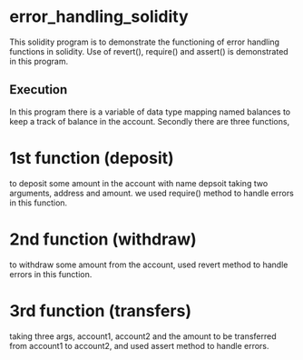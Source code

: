 # error_handling_solidity

This solidity program is to demonstrate the functioning of error handling functions in solidity. Use of revert(), require() and assert() is demonstrated in this program.

## Execution 

In this program there is a variable of data type mapping named balances to keep a track of balance in the account. 
Secondly there are three functions, 

# 1st function (deposit)
to deposit some amount in the account with name depsoit taking two arguments, address and amount. we used require() method to handle errors in this function. 

# 2nd function (withdraw)
to withdraw some amount from the account, used revert method to handle errors in this function. 

# 3rd function (transfers) 
taking three args, account1, account2 and the amount to be transferred from account1 to account2, and used assert method to handle errors.



